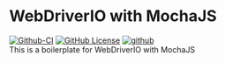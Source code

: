 # WebDriverIO with MochaJS

[![Github-CI](https://github.com/spnraju/demo-webdriverio-mochajs/actions/workflows/ci-build.yml/badge.svg?branch=main)](https://github.com/spnraju/demo-webdriverio-mochajs/actions/workflows/ci-build.yml)
[![GitHub License](https://img.shields.io/github/license/spnraju/demo-webdriverio-mochajs)](https://github.com/spnraju/demo-webdriverio-mochajs/blob/main/LICENSE)
[![github](https://img.shields.io/badge/PRs-welcome-blue.svg)](https://github.com/spnraju/demo-webdriverio-mochajs)
<br>
This is a boilerplate for WebDriverIO with MochaJS

